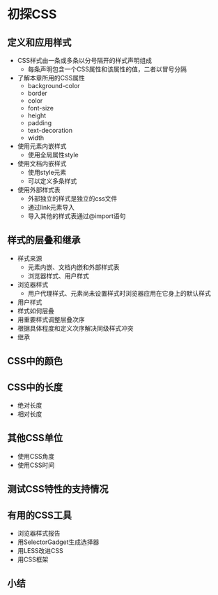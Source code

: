 # 初探CSS
## 定义和应用样式
- CSS样式由一条或多条以分号隔开的样式声明组成
    - 每条声明包含一个CSS属性和该属性的值，二者以冒号分隔
- 了解本章所用的CSS属性
    - background-color
    - border
    - color
    - font-size
    - height
    - padding
    - text-decoration
    - width
- 使用元素内嵌样式
    - 使用全局属性style
- 使用文档内嵌样式
    - 使用style元素
    - 可以定义多条样式
- 使用外部样式表
    - 外部独立的样式是独立的css文件
    - 通过link元素导入
    - 导入其他的样式表通过@import语句
## 样式的层叠和继承
- 样式来源
    - 元素内嵌、文档内嵌和外部样式表
    - 浏览器样式、用户样式
- 浏览器样式
    -  用户代理样式、元素尚未设置样式时浏览器应用在它身上的默认样式
- 用户样式
- 样式如何层叠
- 用重要样式调整层叠次序
- 根据具体程度和定义次序解决同级样式冲突
- 继承
## CSS中的颜色
## CSS中的长度
- 绝对长度
- 相对长度
## 其他CSS单位
- 使用CSS角度
- 使用CSS时间
## 测试CSS特性的支持情况
## 有用的CSS工具
- 浏览器样式报告
- 用SelectorGadget生成选择器
- 用LESS改进CSS
- 用CSS框架
## 小结